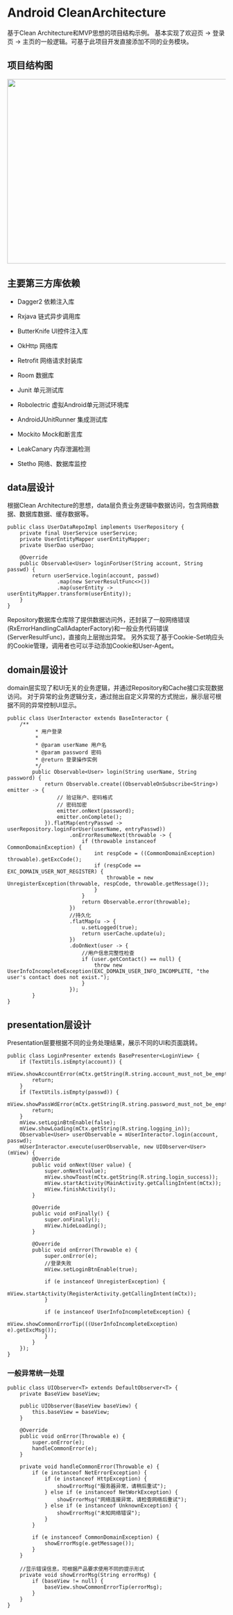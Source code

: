 # Android CleanArchitecture
基于Clean Architecture和MVP思想的项目结构示例。
基本实现了欢迎页 -> 登录页 -> 主页的一般逻辑。可基于此项目开发直接添加不同的业务模块。

## 项目结构图
<img src="https://near.qfpay.com.cn/op_upload/483425/1535360655744.png" width=656 height=426 />

## 主要第三方库依赖

* Dagger2               依赖注入库
* Rxjava                链式异步调用库
* ButterKnife           UI控件注入库
* OkHttp                网络库
* Retrofit              网络请求封装库
* Room                  数据库

* Junit                 单元测试库
* Robolectric           虚拟Android单元测试环境库
* AndroidJUnitRunner    集成测试库
* Mockito               Mock和断言库

* LeakCanary            内存泄漏检测
* Stetho                网络、数据库监控

## data层设计
根据Clean Architecture的思想，data层负责业务逻辑中数据访问，包含网络数据、数据库数据、缓存数据等。

```
public class UserDataRepoImpl implements UserRepository {
    private final UserService userService;
    private UserEntityMapper userEntityMapper;
    private UserDao userDao;

    @Override
    public Observable<User> loginForUser(String account, String passwd) {
        return userService.login(account, passwd)
                .map(new ServerResultFunc<>())
                .map(userEntity -> userEntityMapper.transform(userEntity));
    }
}
```
Repository数据库仓库除了提供数据访问外，还封装了一般网络错误(RxErrorHandlingCallAdapterFactory)和一般业务代码错误(ServerResultFunc)，直接向上层抛出异常。
另外实现了基于Cookie-Set响应头的Cookie管理，调用者也可以手动添加Cookie和User-Agent。

## domain层设计
domain层实现了和UI无关的业务逻辑，并通过Repository和Cache接口实现数据访问。
对于异常的业务逻辑分支，通过抛出自定义异常的方式抛出，展示层可根据不同的异常控制UI显示。

```
public class UserInteractor extends BaseInteractor {
    /**
         * 用户登录
         *
         * @param userName 用户名
         * @param password 密码
         * @return 登录操作实例
         */
        public Observable<User> login(String userName, String password) {
            return Observable.create((ObservableOnSubscribe<String>) emitter -> {
                // 验证账户、密码格式
                // 密码加密
                emitter.onNext(password);
                emitter.onComplete();
            }).flatMap(entryPasswd -> userRepository.loginForUser(userName, entryPasswd))
                    .onErrorResumeNext(throwable -> {
                        if (throwable instanceof CommonDomainException) {
                            int respCode = ((CommonDomainException) throwable).getExcCode();
                            if (respCode == EXC_DOMAIN_USER_NOT_REGISTER) {
                                throwable = new UnregisterException(throwable, respCode, throwable.getMessage());
                            }
                        }
                        return Observable.error(throwable);
                    })
                    //持久化
                    .flatMap(u -> {
                        u.setLogged(true);
                        return userCache.update(u);
                    })
                    .doOnNext(user -> {
                        //用户信息完整性检查
                        if (user.getContact() == null) {
                            throw new UserInfoIncompleteException(EXC_DOMAIN_USER_INFO_INCOMPLETE, "the user's contact does not exist.");
                        }
                    });
        }
}
```

## presentation层设计

Presentation层要根据不同的业务处理结果，展示不同的UI和页面跳转。

```
public class LoginPresenter extends BasePresenter<LoginView> {
    if (TextUtils.isEmpty(account)) {
        mView.showAccountError(mCtx.getString(R.string.account_must_not_be_empty));
        return;
    }
    if (TextUtils.isEmpty(passwd)) {
        mView.showPassWdError(mCtx.getString(R.string.password_must_not_be_empty));
        return;
    }
    mView.setLoginBtnEnable(false);
    mView.showLoading(mCtx.getString(R.string.logging_in));
    Observable<User> userObservable = mUserInteractor.login(account, passwd);
    mUserInteractor.execute(userObservable, new UIObserver<User>(mView) {
        @Override
        public void onNext(User value) {
            super.onNext(value);
            mView.showToast(mCtx.getString(R.string.login_success));
            mView.startActivity(MainActivity.getCallingIntent(mCtx));
            mView.finishActivity();
        }

        @Override
        public void onFinally() {
            super.onFinally();
            mView.hideLoading();
        }

        @Override
        public void onError(Throwable e) {
            super.onError(e);
            //登录失败
            mView.setLoginBtnEnable(true);

            if (e instanceof UnregisterException) {
                mView.startActivity(RegisterActivity.getCallingIntent(mCtx));
            }

            if (e instanceof UserInfoIncompleteException) {
                mView.showCommonErrorTip(((UserInfoIncompleteException) e).getExcMsg());
            }
        }
    });
}
```

### 一般异常统一处理

```
public class UIObserver<T> extends DefaultObserver<T> {
    private BaseView baseView;

    public UIObserver(BaseView baseView) {
        this.baseView = baseView;
    }

    @Override
    public void onError(Throwable e) {
        super.onError(e);
        handleCommonError(e);
    }

    private void handleCommonError(Throwable e) {
        if (e instanceof NetErrorException) {
            if (e instanceof HttpException) {
                showErrorMsg("服务器异常，请稍后重试");
            } else if (e instanceof NetWorkException) {
                showErrorMsg("网络连接异常，请检查网络后重试");
            } else if (e instanceof UnknownException) {
                showErrorMsg("未知网络错误");
            }
        }

        if (e instanceof CommonDomainException) {
            showErrorMsg(e.getMessage());
        }
    }

    //显示错误信息，可根据产品要求使用不同的提示形式
    private void showErrorMsg(String errorMsg) {
        if (baseView != null) {
            baseView.showCommonErrorTip(errorMsg);
        }
    }
}
```


